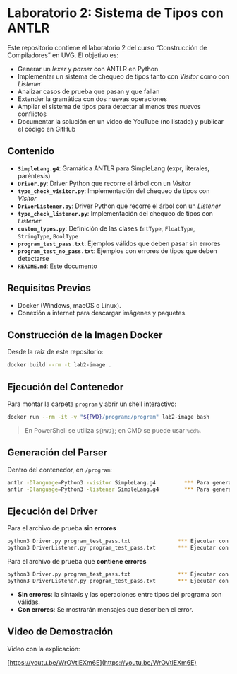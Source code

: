 # Laboratorio 2: Sistema de Tipos con ANTLR

Este repositorio contiene el laboratorio 2 del curso “Construcción de Compiladores” en UVG. El objetivo es:

* Generar un *lexer* y *parser* con ANTLR en Python
* Implementar un sistema de chequeo de tipos tanto con *Visitor* como con *Listener*
* Analizar casos de prueba que pasan y que fallan
* Extender la gramática con dos nuevas operaciones
* Ampliar el sistema de tipos para detectar al menos tres nuevos conflictos
* Documentar la solución en un video de YouTube (no listado) y publicar el código en GitHub

## Contenido

* **`SimpleLang.g4`**: Gramática ANTLR para SimpleLang (expr, literales, paréntesis)
* **`Driver.py`**: Driver Python que recorre el árbol con un *Visitor*
* **`type_check_visitor.py`**: Implementación del chequeo de tipos con *Visitor*
* **`DriverListener.py`**: Driver Python que recorre el árbol con un *Listener*
* **`type_check_listener.py`**: Implementación del chequeo de tipos con *Listener*
* **`custom_types.py`**: Definición de las clases `IntType`, `FloatType`, `StringType`, `BoolType`
* **`program_test_pass.txt`**: Ejemplos válidos que deben pasar sin errores
* **`program_test_no_pass.txt`**: Ejemplos con errores de tipos que deben detectarse
* **`README.md`**: Este documento

## Requisitos Previos

* Docker (Windows, macOS o Linux).
* Conexión a internet para descargar imágenes y paquetes.

## Construcción de la Imagen Docker

Desde la raíz de este repositorio:

```bash
docker build --rm -t lab2-image .
```

## Ejecución del Contenedor

Para montar la carpeta `program` y abrir un shell interactivo:

```bash
docker run --rm -it -v "${PWD}/program:/program" lab2-image bash
```

> En PowerShell se utiliza `${PWD}`; en CMD se puede usar `%cd%`.

## Generación del Parser

Dentro del contenedor, en `/program`:

 ```bash
antlr -Dlanguage=Python3 -visitor SimpleLang.g4			*** Para generar archivos para Visitor ***
antlr -Dlanguage=Python3 -listener SimpleLang.g4		*** Para generar archivos para Listener ***
```

## Ejecución del Driver

Para el archivo de prueba **sin errores**
```bash
python3 Driver.py program_test_pass.txt               *** Ejecutar con Visitor ***
python3 DriverListener.py program_test_pass.txt       *** Ejecutar con Listener ***
```

Para el archivo de prueba que **contiene errores**
```bash
python3 Driver.py program_test_pass.txt               *** Ejecutar con Visitor ***
python3 DriverListener.py program_test_pass.txt       *** Ejecutar con Listener ***
```

* **Sin errores**: la sintaxis y las operaciones entre tipos del programa son válidas.
* **Con errores**: Se mostrarán mensajes que describen el error.

## Video de Demostración

Video con la explicación:

[https://youtu.be/WrOVtlEXm6E](https://youtu.be/WrOVtlEXm6E)

